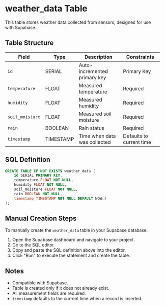 # weather_data Table

This table stores weather data collected from sensors, designed for use with Supabase.

## Table Structure

| Field          | Type      | Description                                 | Constraints                  |
|----------------|-----------|---------------------------------------------|------------------------------|
| `id`           | SERIAL    | Auto-incremented primary key                | Primary Key                  |
| `temperature`  | FLOAT     | Measured temperature                        | Required                     |
| `humidity`     | FLOAT     | Measured humidity                           | Required                     |
| `soil_moisture`| FLOAT     | Measured soil moisture                      | Required                     |
| `rain`         | BOOLEAN   | Rain status                                 | Required                     |
| `timestamp`    | TIMESTAMP | Time when data was collected                | Defaults to current time     |

## SQL Definition

```sql
CREATE TABLE IF NOT EXISTS weather_data (
    id SERIAL PRIMARY KEY,
    temperature FLOAT NOT NULL,
    humidity FLOAT NOT NULL,
    soil_moisture FLOAT NOT NULL,
    rain BOOLEAN NOT NULL,
    timestamp TIMESTAMP NOT NULL DEFAULT NOW()
);
```

## Manual Creation Steps

To manually create the `weather_data` table in your Supabase database:

1. Open the Supabase dashboard and navigate to your project.
2. Go to the SQL editor.
3. Copy and paste the SQL definition above into the editor.
4. Click "Run" to execute the statement and create the table.

## Notes

- Compatible with Supabase.
- Table is created only if it does not already exist.
- All measurement fields are required.
- `timestamp` defaults to the current time when a record is inserted.